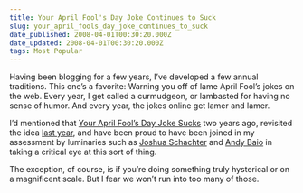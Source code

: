 ```yaml
---
title: Your April Fool's Day Joke Continues to Suck
slug: your_april_fools_day_joke_continues_to_suck
date_published: 2008-04-01T00:30:20.000Z
date_updated: 2008-04-01T00:30:20.000Z
tags: Most Popular
---
```


Having been blogging for a few years, I’ve developed a few annual traditions. This one’s a favorite: Warning you off of lame April Fool’s jokes on the web. Every year, I get called a curmudgeon, or lambasted for having no sense of humor. And every year, the jokes online get lamer and lamer.

I’d mentioned that [Your April Fool’s Day Joke Sucks](/2006/03/your-april-fool) two years ago, revisited the idea [last year](/2007/04/your-april-fool-1), and have been proud to have been joined in my assessment by luminaries such as [Joshua Schachter](http://joshua.schachter.org/2008/03/stupid-internet-joke-day.html) and [Andy Baio](http://www.waxy.org/archive/2006/03/31/internet.shtml) in taking a critical eye at this sort of thing.

The exception, of course, is if you’re doing something truly hysterical or on a magnificent scale. But I fear we won’t run into too many of those.
